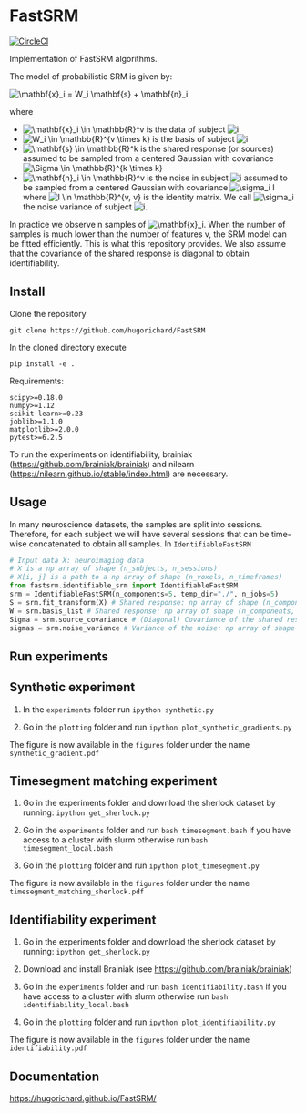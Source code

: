 # FastSRM

[![CircleCI](https://circleci.com/gh/hugorichard/FastSRM.svg?style=svg)](https://circleci.com/gh/hugorichard/FastSRM)

Implementation of FastSRM algorithms.


The model of probabilistic SRM is given by:

<img src="https://latex.codecogs.com/svg.image?\mathbf{x}_i&space;=&space;W_i&space;\mathbf{s}&space;&plus;&space;\mathbf{n}_i" title="\mathbf{x}_i = W_i \mathbf{s} + \mathbf{n}_i" />

where 
* <img src="https://latex.codecogs.com/svg.image?\mathbf{x}_i&space;\in&space;\mathbb{R}^v" title="\mathbf{x}_i \in \mathbb{R}^v" /> is the data of subject <img src="https://latex.codecogs.com/svg.image?i&space;" title="i " />
* <img src="https://latex.codecogs.com/svg.image?W_i&space;\in&space;\mathbb{R}^{v&space;\times&space;k}&space;" title="W_i \in \mathbb{R}^{v \times k} " /> is the basis of subject <img src="https://latex.codecogs.com/svg.image?i&space;" title="i " />
* <img src="https://latex.codecogs.com/svg.image?\mathbf{s}&space;\in&space;\mathbb{R}^k" title="\mathbf{s} \in \mathbb{R}^k" /> is the shared response (or sources) assumed to be sampled from a centered Gaussian with covariance <img src="https://latex.codecogs.com/svg.image?\Sigma&space;\in&space;\mathbb{R}^{k&space;\times&space;k}" title="\Sigma \in \mathbb{R}^{k \times k}" />
* <img src="https://latex.codecogs.com/svg.image?\mathbf{n}_i&space;\in&space;\mathbb{R}^v" title="\mathbf{n}_i \in \mathbb{R}^v" /> is  the noise in subject <img src="https://latex.codecogs.com/svg.image?i&space;" title="i " /> assumed to be sampled from a centered Gaussian with covariance <img src="https://latex.codecogs.com/svg.image?\sigma_i&space;I" title="\sigma_i I" /> where <img src="https://latex.codecogs.com/svg.image?I&space;\in&space;\mathbb{R}^{v,&space;v}" title="I \in \mathbb{R}^{v, v}" /> is the identity matrix. We call <img src="https://latex.codecogs.com/svg.image?\sigma_i" title="\sigma_i" /> the noise variance of subject <img src="https://latex.codecogs.com/svg.image?i&space;" title="i " />.

In practice we observe n samples of <img src="https://latex.codecogs.com/svg.image?\mathbf{x}_i" title="\mathbf{x}_i" />. When the number of samples is much lower than the number of features v, the SRM model can be fitted efficiently. This is what this repository provides. We also assume that the covariance of the shared response is diagonal to obtain identifiability.

Install
---------
Clone the repository

`git clone https://github.com/hugorichard/FastSRM`

In the cloned directory execute

`pip install -e .`

Requirements:

```
scipy>=0.18.0
numpy>=1.12
scikit-learn>=0.23
joblib>=1.1.0
matplotlib>=2.0.0
pytest>=6.2.5
```

To run the experiments on identifiability, brainiak (https://github.com/brainiak/brainiak) and nilearn (https://nilearn.github.io/stable/index.html) are necessary.

Usage
--------
In many neuroscience datasets, the samples are split into sessions. Therefore, for each subject we will have several sessions that can be time-wise concatenated to obtain all samples.
In `IdentifiableFastSRM` 


```python
# Input data X: neuroimaging data 
# X is a np array of shape (n_subjects, n_sessions)
# X[i, j] is a path to a np array of shape (n_voxels, n_timeframes)
from fastsrm.identifiable_srm import IdentifiableFastSRM
srm = IdentifiableFastSRM(n_components=5, temp_dir="./", n_jobs=5)
S = srm.fit_transform(X) # Shared response: np array of shape (n_components, n_timeframes)
W = srm.basis_list # Shared response: np array of shape (n_components, n_timeframes)
Sigma = srm.source_covariance # (Diagonal) Covariance of the shared response: np array of shape (n_components,)
sigmas = srm.noise_variance # Variance of the noise: np array of shape (n_subjects)

```

Run experiments
---------------

## Synthetic experiment

1. In the `experiments` folder run 
`ipython synthetic.py`

2. Go in the `plotting` folder and run
`ipython plot_synthetic_gradients.py`

The figure is now available in the `figures` folder under the name
`synthetic_gradient.pdf`


## Timesegment matching experiment

1. Go in the experiments folder and download the sherlock dataset by running:
`ipython get_sherlock.py`

2. Go in the `experiments` folder and run 
`bash timesegment.bash` if you have access to a cluster with slurm otherwise run `bash timesegment_local.bash`

4. Go in the `plotting` folder and run
`ipython plot_timesegment.py`

The figure is now available in the `figures` folder under the name
`timesegment_matching_sherlock.pdf`


## Identifiability experiment

1. Go in the experiments folder and download the sherlock dataset by running:
`ipython get_sherlock.py`

2. Download and install Brainiak (see https://github.com/brainiak/brainiak) 

3. Go in the `experiments` folder and run 
`bash identifiability.bash` if you have access to a cluster with slurm otherwise run `bash identifiability_local.bash`

4. Go in the `plotting` folder and run
`ipython plot_identifiability.py`

The figure is now available in the `figures` folder under the name
`identifiability.pdf`

Documentation
--------------

https://hugorichard.github.io/FastSRM/
